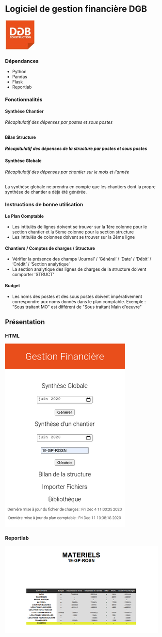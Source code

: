 
# Logiciel de gestion financière DGB
![DGB LOGO](https://github.com/vidanm/DGB-Gestion/blob/master/images/DGB.jpeg)

### Dépendances
- Python
- Pandas
- Flask
- Reportlab

### Fonctionnalités

#### Synthèse Chantier
###### Récapitulatif des dépenses par postes et sous postes

#### Bilan Structure
##### Récapitulatif des dépenses de la structure par postes et sous postes

#### Synthèse Globale
###### Récapitulatif des dépenses par chantier sur le mois et l'année
La synthèse globale ne prendra en compte que les chantiers dont la propre synthèse de chantier a déjà été générée.

### Instructions de bonne utilisation

#### Le Plan Comptable
- Les intitulés de lignes doivent se trouver sur la 1ère colonne pour le section chantier et la 5ème colonne pour la section structure
- Les intitulés de colonnes doivent se trouver sur la 2ème ligne

#### Chantiers / Comptes de charges / Structure
- Vérifier la présence des champs ‘Journal’ / ‘Général’ / ‘Date’ / ‘Débit’ / ‘Crédit’ / ‘Section analytique’
- La section analytique des lignes de charges de la structure doivent comporter 'STRUCT'

#### Budget
- Les noms des postes et des sous postes doivent impérativement correspondre aux noms donnés dans le plan
comptable. Exemple : "Sous traitant MO" est différent de "Sous traitant Main d'oeuvre"


## Présentation
### HTML
![HTML Example](https://github.com/vidanm/DGB-Gestion/blob/master/images/htmlExample.png)

### Reportlab
![Reportlab Example](https://github.com/vidanm/DGB-Gestion/blob/master/images/Materiels.png)
